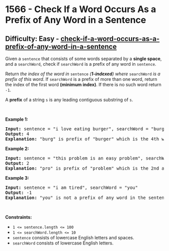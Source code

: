 <h1>1566 - Check If a Word Occurs As a Prefix of Any Word in a Sentence</h1><h2>Difficulty: Easy - <a href="https://leetcode.com/problems/check-if-a-word-occurs-as-a-prefix-of-any-word-in-a-sentence/">check-if-a-word-occurs-as-a-prefix-of-any-word-in-a-sentence</a></h2><p>Given a <code>sentence</code> that consists of some words separated by a <strong>single space</strong>, and a <code>searchWord</code>, check if <code>searchWord</code> is a prefix of any word in <code>sentence</code>.</p>

<p>Return <em>the index of the word in </em><code>sentence</code><em> (<strong>1-indexed</strong>) where </em><code>searchWord</code><em> is a prefix of this word</em>. If <code>searchWord</code> is a prefix of more than one word, return the index of the first word <strong>(minimum index)</strong>. If there is no such word return <code>-1</code>.</p>

<p>A <strong>prefix</strong> of a string <code>s</code> is any leading contiguous substring of <code>s</code>.</p>

<p>&nbsp;</p>
<p><strong class="example">Example 1:</strong></p>

<pre>
<strong>Input:</strong> sentence = &quot;i love eating burger&quot;, searchWord = &quot;burg&quot;
<strong>Output:</strong> 4
<strong>Explanation:</strong> &quot;burg&quot; is prefix of &quot;burger&quot; which is the 4th word in the sentence.
</pre>

<p><strong class="example">Example 2:</strong></p>

<pre>
<strong>Input:</strong> sentence = &quot;this problem is an easy problem&quot;, searchWord = &quot;pro&quot;
<strong>Output:</strong> 2
<strong>Explanation:</strong> &quot;pro&quot; is prefix of &quot;problem&quot; which is the 2nd and the 6th word in the sentence, but we return 2 as it&#39;s the minimal index.
</pre>

<p><strong class="example">Example 3:</strong></p>

<pre>
<strong>Input:</strong> sentence = &quot;i am tired&quot;, searchWord = &quot;you&quot;
<strong>Output:</strong> -1
<strong>Explanation:</strong> &quot;you&quot; is not a prefix of any word in the sentence.
</pre>

<p>&nbsp;</p>
<p><strong>Constraints:</strong></p>

<ul>
	<li><code>1 &lt;= sentence.length &lt;= 100</code></li>
	<li><code>1 &lt;= searchWord.length &lt;= 10</code></li>
	<li><code>sentence</code> consists of lowercase English letters and spaces.</li>
	<li><code>searchWord</code> consists of lowercase English letters.</li>
</ul>
